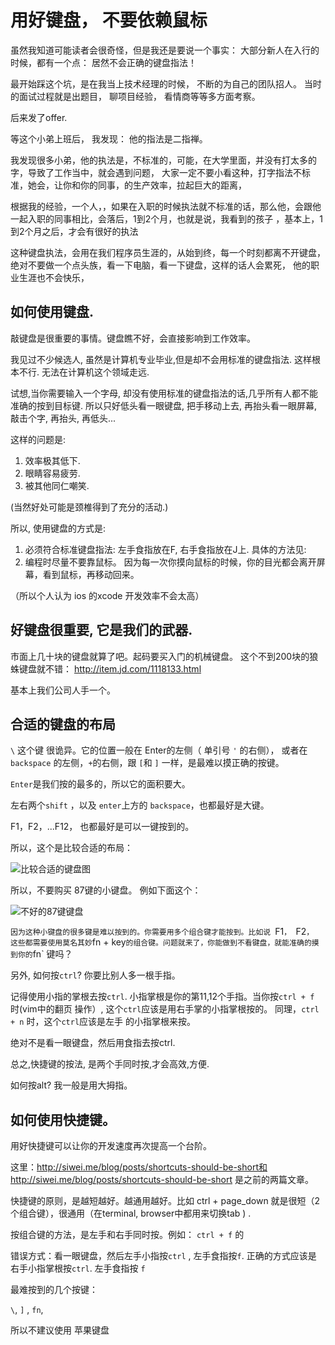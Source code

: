 # 用好键盘， 不要依赖鼠标

虽然我知道可能读者会很奇怪，但是我还是要说一个事实： 大部分新人在入行的时候，都有一个点： 居然不会正确的键盘指法！

最开始踩这个坑，是在我当上技术经理的时候， 不断的为自己的团队招人。 当时的面试过程就是出题目， 聊项目经验， 看情商等等多方面考察。

后来发了offer. 

等这个小弟上班后， 我发现： 他的指法是二指禅。 


我发现很多小弟，他的执法是，不标准的，可能，在大学里面，并没有打太多的字，导致了工作当中，就会遇到问题，
大家一定不要小看这种，打字指法不标准，她会，让你和你的同事，的生产效率，拉起巨大的距离，

根据我的经验，一个人，，如果在入职的时候执法就不标准的话，那么他，会跟他一起入职的同事相比，会落后，1到2个月，也就是说，我看到的孩子
，基本上，1到2个月之后，才会有很好的执法

这种键盘执法，会用在我们程序员生涯的，从始到终，每一个时刻都离不开键盘，绝对不要做一个点头族，看一下电脑，看一下键盘，这样的话人会累死，
他的职业生涯也不会快乐，

## 如何使用键盘.

敲键盘是很重要的事情。键盘瞧不好，会直接影响到工作效率。

我见过不少候选人, 虽然是计算机专业毕业,但是却不会用标准的键盘指法. 这样根本不行.
无法在计算机这个领域走远.

试想,当你需要输入一个字母, 却没有使用标准的键盘指法的话,几乎所有人都不能准确的按到目标键.
所以只好低头看一眼键盘, 把手移动上去, 再抬头看一眼屏幕, 敲击个字, 再抬头, 再低头...

这样的问题是:

1. 效率极其低下.
2. 眼睛容易疲劳.
3. 被其他同仁嘲笑.

(当然好处可能是颈椎得到了充分的活动.)

所以, 使用键盘的方式是:

1. 必须符合标准键盘指法: 左手食指放在F, 右手食指放在J上. 具体的方法见:
2. 编程时尽量不要靠鼠标。 因为每一次你摸向鼠标的时候，你的目光都会离开屏幕，看到鼠标，再移动回来。

（所以个人认为 ios 的xcode 开发效率不会太高）

## 好键盘很重要, 它是我们的武器.

市面上几十块的键盘就算了吧。起码要买入门的机械键盘。 这个不到200块的狼蛛键盘就不错：
http://item.jd.com/1118133.html

基本上我们公司人手一个。

## 合适的键盘的布局

`\` 这个键 很诡异。它的位置一般在 Enter的左侧（ 单引号 `'` 的右侧），
或者在 `backspace`  的左侧，`+`的右侧，跟 `[`和 `]` 一样，是最难以摸正确的按键。

`Enter`是我们按的最多的，所以它的面积要大。

左右两个`shift` ，以及 `enter`上方的 `backspace`，也都最好是大键。

F1，F2，...F12， 也都最好是可以一键按到的。

所以，这个是比较合适的布局：

![比较合适的键盘图](http://siwei.me/system/images/W1siZiIsIjIwMTUvMDEvMDMvMjJfNDBfMDZfNDE1X18uanBnIl0sWyJwIiwidGh1bWIiLCIyMjV4MjU1PiJdXQ/%E5%90%88%E9%80%82%E7%9A%84%E9%94%AE%E7%9B%98%E5%B8%83%E5%B1%80.jpg)

所以，不要购买 87键的小键盘。 例如下面这个：

![不好的87键键盘](http://siwei.me/system/images/W1siZiIsIjIwMTUvMDEvMDMvMjJfNDNfMzRfNTM2X18uanBnIl0sWyJwIiwidGh1bWIiLCI0NTB4NDUwPiJdXQ/%E4%B8%8D%E5%90%88%E9%80%82%E7%9A%84%E9%94%AE%E7%9B%98.jpg)

`因为这种小键盘的很多键是难以按到的。你需要用多个组合键才能按到。比如说 `F1`， `F2`，
这些都需要使用莫名其妙`fn + key` 的组合键。问题就来了，你能做到不看键盘，就能准确的摸到你的
`fn` 键吗？

另外, 如何按`ctrl`? 你要比别人多一根手指。

记得使用小指的掌根去按`ctrl`. 小指掌根是你的第11,12个手指。当你按`ctrl + f` 时(vim中的翻页
操作）, 这个`ctrl`应该是用右手掌的小指掌根按的。 同理，`ctrl + n` 时，这个`ctrl`应该是左手
的小指掌根来按。

绝对不是看一眼键盘，然后用食指去按ctrl.

总之,快捷键的按法, 是两个手同时按,才会高效,方便.

如何按alt? 我一般是用大拇指。

## 如何使用快捷键。

用好快捷键可以让你的开发速度再次提高一个台阶。

这里：http://siwei.me/blog/posts/shortcuts-should-be-short和 http://siwei.me/blog/posts/shortcuts-should-be-short 是之前的两篇文章。

快捷键的原则，是越短越好。越通用越好。比如 ctrl + page_down 就是很短（2个组合键），很通用（在terminal, browser中都用来切换tab ) .

按组合键的方法，是左手和右手同时按。例如： `ctrl + f` 的

错误方式：看一眼键盘，然后左手小指按`ctrl` , 左手食指按`f`.
正确的方式应该是 右手小指掌根按`ctrl`. 左手食指按 `f`

最难按到的几个按键：

`\`,  `]` , `fn`,

所以不建议使用 苹果键盘
